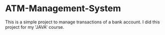 # ATM-Management-System
This is a simple project to manage transactions of a bank account. I did this project for my 'JAVA' course. 
